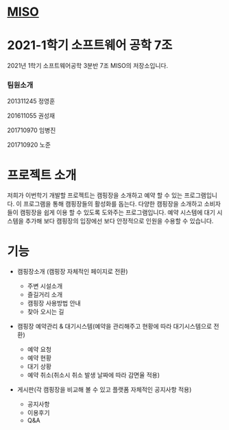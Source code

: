 # [MISO](https://github.com/SMU-EB0055/SE2021_HAEA0008_3)

# 2021-1학기 소프트웨어 공학 7조
2021년 1학기 소프트웨어공학 3분반 7조 MISO의 저장소입니다.

### 팀원소개 


201311245 정영훈

201611055 권성재

201710970 임병진

201710920 노준


# 프로젝트 소개

저희가 이번학기 개발할 프로젝트는 캠핑장을 소개하고 예약 할 수 있는 프로그램입니다.
이 프로그램을 통해 캠핑장들의 활성화를 돕는다.
다양한 캠핑장을 소개하고 소비자들이 캠핑장을 쉽게 이용 할 수 있도록 도와주는 프로그램입니다.
예약 시스템에 대기 시스템을 추가해 보다 캠핑장의 입장에선 보다 안정적으로 인원을 수용할 수 있습니다.
# 기능 


* 캠핑장소개 (캠핑장 자체적인 페이지로 전환)
  - 주변 시설소개
  - 즐길거리 소개
  - 캠핑장 사용방법 안내
  - 찾아 오시는 길

* 캠핑장 예약관리 & 대기시스템(예약을 관리해주고 현황에 따라 대기시스템으로 전환)
  - 예약 요청
  - 예약 현황
  - 대기 상황
  - 예약 취소(취소시 취소 발생 날짜에 따라 감면율 적용)
  
* 게시판(각 캠핑장을 비교해 볼 수 있고 플랫폼 자체적인 공지사항 적용)
  - 공지사항
  - 이용후기
  - Q&A

